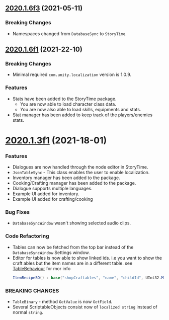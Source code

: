 <a name="2020.1.6f3"></a>
## [2020.1.6f3](https://github.com/vamidi/storytime/compare/v2020.1.0b1...v2020.1.6f3) (2021-05-11)

### Breaking Changes
- Namespaces changed from `DatabaseSync` to `StoryTime`.

<a name="2020.1.6f1"></a>
## [2020.1.6f1](https://github.com/vamidi/storytime/compare/v2020.1.0b1...v2020.1.6f1) (2021-22-10)

### Breaking Changes
- Minimal required `com.unity.localization` version is 1.0.9.

### Features

- Stats have been added to the StoryTime package.
  - You are now able to load character class data.
  - You are now also able to load skills, equipments and stats.
- Stat manager has been added to keep track of the players/enemies stats.

<a name="2020.1.3f1"></a>
# [2020.1.3f1](https://github.com/akveo/nebular/compare/v2020.1.0b1...v2020.1.3f1) (2021-18-01)

### Features
* Dialogues are now handled through the node editor in StoryTime.
* `JsonTableSync` - This class enables the user to enable localization. 
* Inventory manager has been added to the package.
* Cooking/Crafting manager has been added to the package.
* Dialogue supports multiple languages.
* Example UI added for inventory.
* Example UI added for crafting/cooking

### Bug Fixes
* `DatabaseSyncWindow` wasn't showing selected audio clips.

### Code Refactoring
* Tables can now be fetched from the top bar instead of the `DatabaseSyncWindow` Settings window.
* Editor for tables is now able to show linked ids. i.e you want to show the craft ables but the
  item names are in a different table. see [TableBehaviour]() for mor info
  ```c#
  ItemRecipeSO() : base("shopCraftables", "name", "childId", UInt32.MaxValue, "items") { }
  ```

### BREAKING CHANGES
* `TableBinary` - method `GetValue` is now `GetField`.
* Several ScriptableObjects consist now of `localized string` instead of normal `string`.

